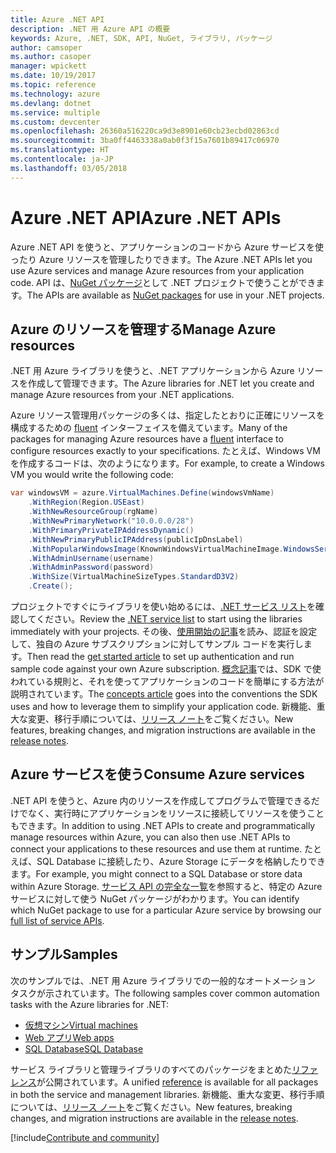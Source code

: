 ```yaml
---
title: Azure .NET API
description: .NET 用 Azure API の概要
keywords: Azure, .NET, SDK, API, NuGet, ライブラリ, パッケージ
author: camsoper
ms.author: casoper
manager: wpickett
ms.date: 10/19/2017
ms.topic: reference
ms.technology: azure
ms.devlang: dotnet
ms.service: multiple
ms.custom: devcenter
ms.openlocfilehash: 26360a516220ca9d3e8901e60cb23ecbd02863cd
ms.sourcegitcommit: 3ba0ff4463338a0ab0f3f15a7601b89417c06970
ms.translationtype: HT
ms.contentlocale: ja-JP
ms.lasthandoff: 03/05/2018
---
```

# <a name="azure-net-apis"></a><span data-ttu-id="0aa67-104">Azure .NET API</span><span class="sxs-lookup"><span data-stu-id="0aa67-104">Azure .NET APIs</span></span>

<span data-ttu-id="0aa67-105">Azure .NET API を使うと、アプリケーションのコードから Azure サービスを使ったり Azure リソースを管理したりできます。</span><span class="sxs-lookup"><span data-stu-id="0aa67-105">The Azure .NET APIs let you use Azure services and manage Azure resources from your application code.</span></span> <span data-ttu-id="0aa67-106">API は、[NuGet パッケージ](/dotnet/api/overview/azure/)として .NET プロジェクトで使うことができます。</span><span class="sxs-lookup"><span data-stu-id="0aa67-106">The APIs are available as [NuGet packages](/dotnet/api/overview/azure/) for use in your .NET projects.</span></span> 

## <a name="manage-azure-resources"></a><span data-ttu-id="0aa67-107">Azure のリソースを管理する</span><span class="sxs-lookup"><span data-stu-id="0aa67-107">Manage Azure resources</span></span>

<span data-ttu-id="0aa67-108">.NET 用 Azure ライブラリを使うと、.NET アプリケーションから Azure リソースを作成して管理できます。</span><span class="sxs-lookup"><span data-stu-id="0aa67-108">The Azure libraries for .NET let you create and manage Azure resources from your .NET applications.</span></span>

<span data-ttu-id="0aa67-109">Azure リソース管理用パッケージの多くは、指定したとおりに正確にリソースを構成するための [fluent](dotnet-sdk-azure-concepts.md) インターフェイスを備えています。</span><span class="sxs-lookup"><span data-stu-id="0aa67-109">Many of the packages for managing Azure resources have a [fluent](dotnet-sdk-azure-concepts.md) interface to configure resources exactly to your specifications.</span></span> <span data-ttu-id="0aa67-110">たとえば、Windows VM を作成するコードは、次のようになります。</span><span class="sxs-lookup"><span data-stu-id="0aa67-110">For example, to create a Windows VM you would write the following code:</span></span>

```csharp
var windowsVM = azure.VirtualMachines.Define(windowsVmName)
    .WithRegion(Region.USEast)
    .WithNewResourceGroup(rgName)
    .WithNewPrimaryNetwork("10.0.0.0/28")
    .WithPrimaryPrivateIPAddressDynamic()
    .WithNewPrimaryPublicIPAddress(publicIpDnsLabel)
    .WithPopularWindowsImage(KnownWindowsVirtualMachineImage.WindowsServer2012R2Datacenter)
    .WithAdminUsername(username)
    .WithAdminPassword(password)
    .WithSize(VirtualMachineSizeTypes.StandardD3V2)
    .Create();
 ```

<span data-ttu-id="0aa67-111">プロジェクトですぐにライブラリを使い始めるには、[.NET サービス リスト](/dotnet/api/overview/azure/)を確認してください。</span><span class="sxs-lookup"><span data-stu-id="0aa67-111">Review the [.NET service list](/dotnet/api/overview/azure/) to start using the libraries immediately with your projects.</span></span> <span data-ttu-id="0aa67-112">その後、[使用開始の記事](dotnet-sdk-azure-get-started.md)を読み、認証を設定して、独自の Azure サブスクリプションに対してサンプル コードを実行します。</span><span class="sxs-lookup"><span data-stu-id="0aa67-112">Then read the [get started article](dotnet-sdk-azure-get-started.md) to set up authentication and run sample code against your own Azure subscription.</span></span>  <span data-ttu-id="0aa67-113">[概念記事](dotnet-sdk-azure-concepts.md)では、SDK で使われている規則と、それを使ってアプリケーションのコードを簡単にする方法が説明されています。</span><span class="sxs-lookup"><span data-stu-id="0aa67-113">The [concepts article](dotnet-sdk-azure-concepts.md) goes into the conventions the SDK uses and how to leverage them to simplify your application code.</span></span> <span data-ttu-id="0aa67-114">新機能、重大な変更、移行手順については、[リリース ノート](dotnet-sdk-azure-release-notes.md)をご覧ください。</span><span class="sxs-lookup"><span data-stu-id="0aa67-114">New features, breaking changes, and migration instructions are available in the [release notes](dotnet-sdk-azure-release-notes.md).</span></span>

## <a name="consume-azure-services"></a><span data-ttu-id="0aa67-115">Azure サービスを使う</span><span class="sxs-lookup"><span data-stu-id="0aa67-115">Consume Azure services</span></span>

<span data-ttu-id="0aa67-116">.NET API を使うと、Azure 内のリソースを作成してプログラムで管理できるだけでなく、実行時にアプリケーションをリソースに接続してリソースを使うこともできます。</span><span class="sxs-lookup"><span data-stu-id="0aa67-116">In addition to using .NET APIs to create and programmatically manage resources within Azure, you can also then use .NET APIs to connect your applications to these resources and use them at runtime.</span></span>  <span data-ttu-id="0aa67-117">たとえば、SQL Database に接続したり、Azure Storage にデータを格納したりできます。</span><span class="sxs-lookup"><span data-stu-id="0aa67-117">For example, you might connect to a SQL Database or store data within Azure Storage.</span></span>  <span data-ttu-id="0aa67-118">[サービス API の完全な一覧](/dotnet/api/overview/azure/)を参照すると、特定の Azure サービスに対して使う NuGet パッケージがわかります。</span><span class="sxs-lookup"><span data-stu-id="0aa67-118">You can identify which NuGet package to use for a particular Azure service by browsing our [full list of service APIs](/dotnet/api/overview/azure/).</span></span>  

## <a name="samples"></a><span data-ttu-id="0aa67-119">サンプル</span><span class="sxs-lookup"><span data-stu-id="0aa67-119">Samples</span></span>

<span data-ttu-id="0aa67-120">次のサンプルでは、.NET 用 Azure ライブラリでの一般的なオートメーション タスクが示されています。</span><span class="sxs-lookup"><span data-stu-id="0aa67-120">The following samples cover common automation tasks with the Azure libraries for .NET:</span></span>

- [<span data-ttu-id="0aa67-121">仮想マシン</span><span class="sxs-lookup"><span data-stu-id="0aa67-121">Virtual machines</span></span>](dotnet-sdk-azure-virtual-machine-samples.md)
- [<span data-ttu-id="0aa67-122">Web アプリ</span><span class="sxs-lookup"><span data-stu-id="0aa67-122">Web apps</span></span>](dotnet-sdk-azure-web-apps-samples.md)
- [<span data-ttu-id="0aa67-123">SQL Database</span><span class="sxs-lookup"><span data-stu-id="0aa67-123">SQL Database</span></span>](dotnet-sdk-azure-sql-database-samples.md)

<span data-ttu-id="0aa67-124">サービス ライブラリと管理ライブラリのすべてのパッケージをまとめた[リファレンス](/dotnet/api/overview/azure/?view=azure-dotnet)が公開されています。</span><span class="sxs-lookup"><span data-stu-id="0aa67-124">A unified [reference](/dotnet/api/overview/azure/?view=azure-dotnet) is available for all packages in both the service and management libraries.</span></span> <span data-ttu-id="0aa67-125">新機能、重大な変更、移行手順については、[リリース ノート](dotnet-sdk-azure-release-notes.md)をご覧ください。</span><span class="sxs-lookup"><span data-stu-id="0aa67-125">New features, breaking changes, and migration instructions are available in the [release notes](dotnet-sdk-azure-release-notes.md).</span></span>

[!include[Contribute and community](includes/contribute.md)]